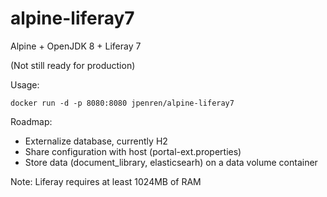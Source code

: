 # alpine-liferay7
Alpine + OpenJDK 8 + Liferay 7

(Not still ready for production)

Usage:

```
docker run -d -p 8080:8080 jpenren/alpine-liferay7
```

Roadmap:
- Externalize database, currently H2
- Share configuration with host (portal-ext.properties)
- Store data (document_library, elasticsearh) on a data volume container


Note: Liferay requires at least 1024MB of RAM
